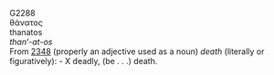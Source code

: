 G2288  
θάνατος  
thanatos  
*than‘-at-os*  
From [2348](g2348) (properly an adjective used as a noun) *death*
(literally or figuratively): - X deadly, (be . . .) death.  
